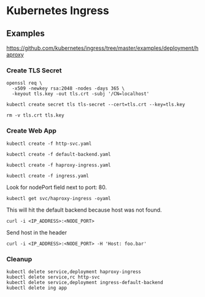 # Kubernetes Ingress

## Examples

https://github.com/kubernetes/ingress/tree/master/examples/deployment/haproxy


### Create TLS Secret
```
openssl req \
  -x509 -newkey rsa:2048 -nodes -days 365 \
  -keyout tls.key -out tls.crt -subj '/CN=localhost'

kubectl create secret tls tls-secret --cert=tls.crt --key=tls.key

rm -v tls.crt tls.key
```


### Create Web App
```
kubectl create -f http-svc.yaml

kubectl create -f default-backend.yaml

kubectl create -f haproxy-ingress.yaml

kubectl create -f ingress.yaml
```

Look for nodePort field next to port: 80.
```
kubectl get svc/haproxy-ingress -oyaml
```

This will hit the default backend because host was not found.
```
curl -i <IP_ADDRESS>:<NODE_PORT>

```

Send host in the header
```
curl -i <IP_ADDRESS>:<NODE_PORT> -H 'Host: foo.bar'
```


### Cleanup
```
kubectl delete service,deployment haproxy-ingress
kubectl delete service,rc http-svc
kubectl delete service,deployment ingress-default-backend
kubectl delete ing app

```
